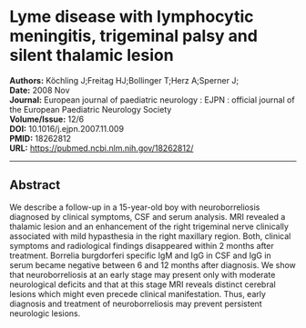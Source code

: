 # Lyme disease with lymphocytic meningitis, trigeminal palsy and silent thalamic lesion

**Authors:** Köchling J;Freitag HJ;Bollinger T;Herz A;Sperner J;  
**Date:** 2008 Nov  
**Journal:** European journal of paediatric neurology : EJPN : official journal of the European Paediatric Neurology Society  
**Volume/Issue:** 12/6  
**DOI:** 10.1016/j.ejpn.2007.11.009  
**PMID:** 18262812  
**URL:** https://pubmed.ncbi.nlm.nih.gov/18262812/

---

## Abstract

We describe a follow-up in a 15-year-old boy with neuroborreliosis diagnosed by clinical symptoms, CSF and serum analysis. MRI revealed a thalamic lesion and an enhancement of the right trigeminal nerve clinically associated with mild hypasthesia in the right maxillary region. Both, clinical symptoms and radiological findings disappeared within 2 months after treatment. Borrelia burgdorferi specific IgM and IgG in CSF and IgG in serum became negative between 6 and 12 months after diagnosis. We show that neuroborreliosis at an early stage may present only with moderate neurological deficits and that at this stage MRI reveals distinct cerebral lesions which might even precede clinical manifestation. Thus, early diagnosis and treatment of neuroborreliosis may prevent persistent neurologic lesions.
